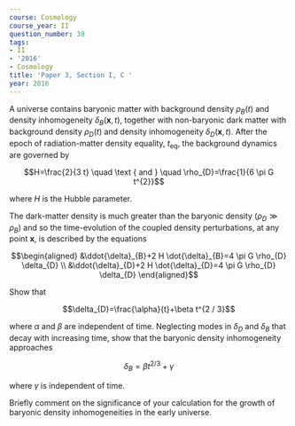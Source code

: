 ```yaml
---
course: Cosmology
course_year: II
question_number: 39
tags:
- II
- '2016'
- Cosmology
title: 'Paper 3, Section I, C '
year: 2016
---
```




A universe contains baryonic matter with background density $\rho_{B}(t)$ and density inhomogeneity $\delta_{B}(\mathbf{x}, t)$, together with non-baryonic dark matter with background density $\rho_{D}(t)$ and density inhomogeneity $\delta_{D}(\mathbf{x}, t)$. After the epoch of radiation-matter density equality, $t_{\mathrm{eq}}$, the background dynamics are governed by

$$H=\frac{2}{3 t} \quad \text { and } \quad \rho_{D}=\frac{1}{6 \pi G t^{2}}$$

where $H$ is the Hubble parameter.

The dark-matter density is much greater than the baryonic density $\left(\rho_{D} \gg \rho_{B}\right)$ and so the time-evolution of the coupled density perturbations, at any point $\mathbf{x}$, is described by the equations

$$\begin{aligned}
&\ddot{\delta}_{B}+2 H \dot{\delta}_{B}=4 \pi G \rho_{D} \delta_{D} \\
&\ddot{\delta}_{D}+2 H \dot{\delta}_{D}=4 \pi G \rho_{D} \delta_{D}
\end{aligned}$$

Show that

$$\delta_{D}=\frac{\alpha}{t}+\beta t^{2 / 3}$$

where $\alpha$ and $\beta$ are independent of time. Neglecting modes in $\delta_{D}$ and $\delta_{B}$ that decay with increasing time, show that the baryonic density inhomogeneity approaches

$$\delta_{B}=\beta t^{2 / 3}+\gamma$$

where $\gamma$ is independent of time.

Briefly comment on the significance of your calculation for the growth of baryonic density inhomogeneities in the early universe.